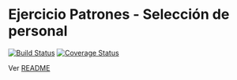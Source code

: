 # Ejercicio Patrones - Selección de personal

[![Build Status](https://travis-ci.com/uqbar-project/eg-seleccion-personal-xtend.svg?branch=double-dispatch)](https://travis-ci.com/uqbar-project/eg-seleccion-personal-xtend) [![Coverage Status](https://coveralls.io/repos/github/uqbar-project/eg-seleccion-personal-xtend/badge.svg?branch=double-dispatch&service=github)](https://coveralls.io/github/uqbar-project/eg-seleccion-personal-xtend?branch=double-dispatch&service=github)

Ver [README](https://github.com/uqbar-project/eg-seleccion-personal-xtend/blob/dispatch/README.md)
